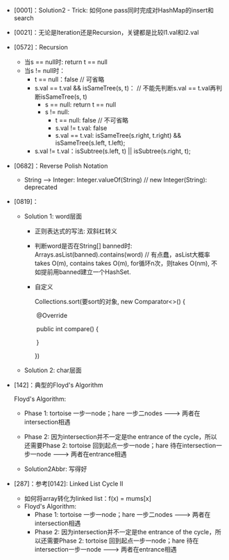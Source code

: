 + [0001]：Solution2 - Trick: 如何one pass同时完成对HashMap的insert和search

+ [0021]：无论是Iteration还是Recursion，关键都是比较l1.val和l2.val

+ [0572]：Recursion

  + 当s == null时: return t == null
  + 当s != null时：
    + t == null：false    // 可省略 
    + s.val == t.val && isSameTree(s, t)：    // 不能先判断s.val == t.val再判断isSameTree(s, t)
      + s == null: return t == null
      + s != null: 
        + t == null: false     // 不可省略
        + s.val != t.val: false
        + s.val == t.val: isSameTree(s.right, t.right) && isSameTree(s.left, t.left);
    + s.val != t.val：isSubtree(s.left, t) || isSubtree(s.right, t);

+ [0682]：Reverse Polish Notation

  + String —> Integer: Integer.valueOf(String)     // new Integer(String): deprecated

+ [0819]：

  + Solution 1: word层面

    + 正则表达式的写法: 双斜杠转义

    + 判断word是否在String[] banned时: Arrays.asList(banned).contains(word)  // 有点蠢，asList大概率takes O(m), contains takes O(m), for循环n次，则takes O(nm), 不如提前用banned建立一个HashSet.

    + 自定义

      Collections.sort(要sort的对象, new Comparator<>() {

      ​		@Override

      ​		public int compare() {

      ​		}

      })

  + Solution 2: char层面

+ [142]：典型的Floyd's Algorithm

  Floyd's Algorithm: 

  + Phase 1: tortoise 一步一node；hare 一步二nodes    --->    两者在intersection相遇
  + Phase 2: 因为intersection并不一定是the entrance of the cycle，所以还需要Phase 2: tortoise 回到起点一步一node；hare 待在intersection一步一node    --->    两者在entrance相遇                

  + Solution2Abbr: 写得好

+ [287]：参考[0142]: Linked List Cycle II

  + 如何将array转化为linked list：f(x) = mums[x]
  + Floyd's Algorithm: 
    + Phase 1: tortoise 一步一node；hare 一步二nodes    --->    两者在intersection相遇
    + Phase 2: 因为intersection并不一定是the entrance of the cycle，所以还需要Phase 2: tortoise 回到起点一步一node；hare 待在intersection一步一node    --->    两者在entrance相遇                